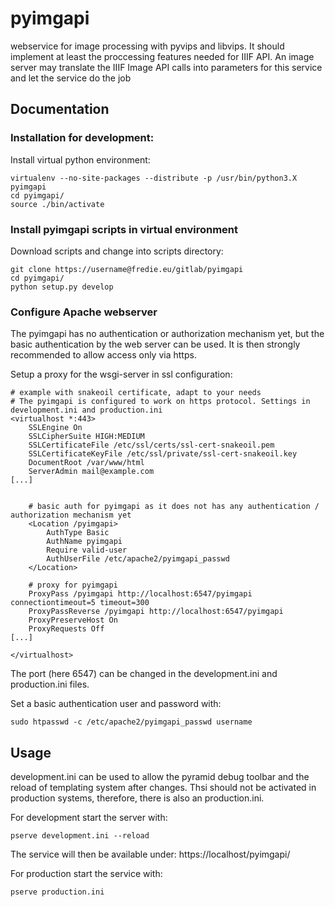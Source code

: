 # pyimgapi
webservice for image processing with pyvips and libvips. It should implement at least the 
proccessing features needed for IIIF API. An image server may translate the IIIF Image API calls 
into parameters for this service and let the service do the job

## Documentation


### Installation for development:
Install virtual python environment:

    virtualenv --no-site-packages --distribute -p /usr/bin/python3.X pyimgapi
    cd pyimgapi/
    source ./bin/activate


### Install pyimgapi scripts in virtual environment
Download scripts and change into scripts directory:

    git clone https://username@fredie.eu/gitlab/pyimgapi
    cd pyimgapi/
    python setup.py develop


### Configure Apache webserver

The pyimgapi has no authentication or authorization mechanism yet, but the basic authentication by the web server can be used. It is then strongly recommended to allow access only via https.

Setup a proxy for the wsgi-server in ssl configuration:

    # example with snakeoil certificate, adapt to your needs
    # The pyimgapi is configured to work on https protocol. Settings in development.ini and production.ini
    <virtualhost *:443>
        SSLEngine On
        SSLCipherSuite HIGH:MEDIUM
        SSLCertificateFile /etc/ssl/certs/ssl-cert-snakeoil.pem
        SSLCertificateKeyFile /etc/ssl/private/ssl-cert-snakeoil.key
        DocumentRoot /var/www/html
        ServerAdmin mail@example.com
    [...]
    
    
        # basic auth for pyimgapi as it does not has any authentication / authorization mechanism yet
        <Location /pyimgapi>
            AuthType Basic
            AuthName pyimgapi
            Require valid-user
            AuthUserFile /etc/apache2/pyimgapi_passwd
        </Location>
    
        # proxy for pyimgapi
        ProxyPass /pyimgapi http://localhost:6547/pyimgapi connectiontimeout=5 timeout=300
        ProxyPassReverse /pyimgapi http://localhost:6547/pyimgapi
        ProxyPreserveHost On
        ProxyRequests Off
    [...]
    
    </virtualhost>

The port (here 6547) can be changed in the development.ini and production.ini files.


Set a basic authentication user and password with:

    sudo htpasswd -c /etc/apache2/pyimgapi_passwd username



## Usage

development.ini can be used to allow the pyramid debug toolbar and the reload of templating system after changes. Thsi should not be activated in production systems, therefore, there is also an production.ini.

For development start the server with:

    pserve development.ini --reload
    
The service will then be available under: https://localhost/pyimgapi/


For production start the service with:

    pserve production.ini







